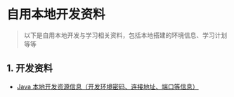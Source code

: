 # 自用本地开发资料

> 以下是自用本地开发与学习相关资料，包括本地搭建的环境信息、学习计划等等

## 1. 开发资料

<ul class="docs">
  <li><a href="#/mine/Java-Develop">Java 本地开发资源信息（开发环境密码、连接地址、端口等信息）</a></li>
  <!-- <li><a href="#/mine/Learning-List">编程课程学习清单</a></li> -->
  <!-- <li><a href="#/mine/编程资源收集">编程资源收集</a></li> -->
</ul>
